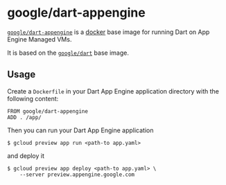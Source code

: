 # google/dart-appengine

[`google/dart-appengine`](https://index.docker.io/u/google/dart-appengine)
is a [docker](https://docker.io) base image for running Dart on App Engine
Managed VMs.

It is based on the [`google/dart`](https://index.docker.io/u/google/dart) base
image.

## Usage

Create a `Dockerfile` in your Dart App Engine application directory with the
following content:

    FROM google/dart-appengine
    ADD . /app/

Then you can run your Dart App Engine application

    $ gcloud preview app run <path-to app.yaml>

and deploy it

    $ gcloud preview app deploy <path-to app.yaml> \
        --server preview.appengine.google.com

